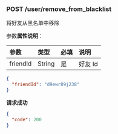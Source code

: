 ### POST /user/remove_from_blacklist

将好友从黑名单中移除

参数**属性说明**：

| 参数        |  类型    | 必填  | 说明              
| :----------|:-------- |:-----|:----------------
| friendId   |  String  | 是   | 好友 Id

```json
{
  "friendId": "d9ewr89j238"
}
```

**请求成功**

```json
{
  "code": 200
}
```